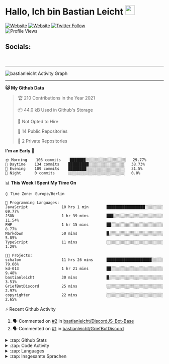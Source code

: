 <h1>Hallo, Ich bin Bastian Leicht <img src="https://raw.githubusercontent.com/MartinHeinz/MartinHeinz/master/wave.gif" width="30px" alt=""></h1>

[![Website](https://img.shields.io/website?label=bastianleicht.de&style=for-the-badge&url=https%3A%2F%2Fbastianleicht.de)](https://bastianleicht.de)
[![Website](https://img.shields.io/website?label=bastianleicht.com&style=for-the-badge&url=https%3A%2F%2Fbastianleicht.com)](https://bastianleicht.com)
[![Twitter Follow](https://img.shields.io/twitter/follow/bastianleicht?color=1DA1F2&logo=twitter&style=for-the-badge)](https://twitter.com/intent/follow?original_referer=https%3A%2F%2Fgithub.com%2Fbastianleicht&screen_name=bastianleicht)
<br>
![Profile Views](https://komarev.com/ghpvc/?username=2Fbastianleicht&style=flat-square)

## Socials:
<p align="left">
  <a href="https://bastianleicht.de/"><img src="https://img.icons8.com/dusk/48/000000/domain.png" alt=""/></a>
  <a href="https://twitter.com/bastianleicht"><img src="https://img.icons8.com/cotton/48/000000/twitter.png" alt=""/></a>
  <a href="https://stackoverflow.com/users/13409812/bastian-leicht"><img src="https://img.icons8.com/color/48/000000/stackoverflow.png" alt=""/></a>
</p>

---
<img alt="bastianleicht Activity Graph" src="https://activity-graph.herokuapp.com/graph?username=bastianleicht&bg_color=0D1117&color=5BCDEC&line=5BCDEC&point=FFFFFF&hide_border=true"/>

---
<!--START_SECTION:waka-->
**🐱 My Github Data** 

> 🏆 210 Contributions in the Year 2021
 > 
> 📦 44.0 kB Used in Github's Storage 
 > 
> 🚫 Not Opted to Hire
 > 
> 📜 14 Public Repositories 
 > 
> 🔑 2 Private Repositories  
 > 
**I'm an Early 🐤** 

```text
🌞 Morning    103 commits    ███████░░░░░░░░░░░░░░░░░░   29.77% 
🌆 Daytime    134 commits    █████████░░░░░░░░░░░░░░░░   38.73% 
🌃 Evening    109 commits    ████████░░░░░░░░░░░░░░░░░   31.5% 
🌙 Night      0 commits      ░░░░░░░░░░░░░░░░░░░░░░░░░   0.0%

```


📊 **This Week I Spent My Time On** 

```text
⌚︎ Time Zone: Europe/Berlin

💬 Programming Languages: 
JavaScript               10 hrs 1 min        █████████████████░░░░░░░░   69.77% 
JSON                     1 hr 39 mins        ███░░░░░░░░░░░░░░░░░░░░░░   11.54% 
PHP                      1 hr 15 mins        ██░░░░░░░░░░░░░░░░░░░░░░░   8.77% 
Markdown                 50 mins             █░░░░░░░░░░░░░░░░░░░░░░░░   5.85% 
TypeScript               11 mins             ░░░░░░░░░░░░░░░░░░░░░░░░░   1.29%

🐱‍💻 Projects: 
schalom                  11 hrs 26 mins      ████████████████████░░░░░   79.66% 
kd-013                   1 hr 21 mins        ██░░░░░░░░░░░░░░░░░░░░░░░   9.48% 
bastianleicht            30 mins             █░░░░░░░░░░░░░░░░░░░░░░░░   3.51% 
GriefBotDiscord          25 mins             ░░░░░░░░░░░░░░░░░░░░░░░░░   2.97% 
copyrighter              22 mins             ░░░░░░░░░░░░░░░░░░░░░░░░░   2.65%

```


<!--END_SECTION:waka-->
:zap: Recent Github Activity    
<!--START_SECTION:activity-->
1. 🗣 Commented on [#2](https://github.com/bastianleicht/DiscordJS-Bot-Base/issues/2) in [bastianleicht/DiscordJS-Bot-Base](https://github.com/bastianleicht/DiscordJS-Bot-Base)
2. 🗣 Commented on [#1](https://github.com/bastianleicht/GriefBotDiscord/issues/1) in [bastianleicht/GriefBotDiscord](https://github.com/bastianleicht/GriefBotDiscord)
<!--END_SECTION:activity-->

<details>
    <summary>:zap: Github Stats</summary>
    <pre>
        <img alt="GitHub Stats" src="https://github-readme-stats.routerabfrage.vercel.app/api?username=bastianleicht&show_icons=true&theme=dark" />
    </pre>
</details>

<details>
    <summary>:zap: Code Activity</summary>
    <pre>
        <img alt="Code activity" src="https://wakatime.com/share/@90818ae0-9ba0-4e2a-8ed8-98c30e947c50/a1ac7e83-bba7-4109-8f37-037c37bb63eb.svg" height="400" />    
    </pre>
</details>

<details>
    <summary>:zap: Languages</summary>
    <pre>
        <img alt="Languages used (7 days)" src="https://wakatime.com/share/@90818ae0-9ba0-4e2a-8ed8-98c30e947c50/b0eba8ff-2de8-4b40-929e-8c7a97a106f9.svg" height="400" />
    </pre>
</details>

<details>
    <summary>:zap: Insgesamte Sprachen</summary>
    <pre>
        <img alt="All time used Languages" src="https://wakatime.com/share/@90818ae0-9ba0-4e2a-8ed8-98c30e947c50/d328c553-68a8-4426-974c-be045b324309.svg" height="400" />
    </pre>
</details>

[Website]: https://bastianleicht.de/
